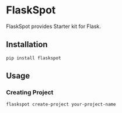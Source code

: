 # FlaskSpot

FlaskSpot provides Starter kit for Flask.



## Installation

`pip install flaskspot`



## Usage

### Creating Project

`flaskspot create-project your-project-name`